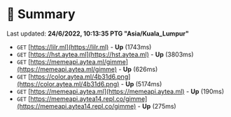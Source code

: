 # 📖 Summary
Last updated: **24/6/2022, 10:13:35 PTG "Asia/Kuala_Lumpur"**

- `GET` [https://lilr.ml](https://lilr.ml) - **Up** (1743ms)
- `GET` [https://hst.aytea.ml](https://hst.aytea.ml) - **Up** (3803ms)
- `GET` [https://memeapi.aytea.ml/gimme](https://memeapi.aytea.ml/gimme) - **Up** (626ms)
- `GET` [https://color.aytea.ml/4b31d6.png](https://color.aytea.ml/4b31d6.png) - **Up** (5174ms)
- `GET` [https://memeapi.aytea.ml](https://memeapi.aytea.ml) - **Up** (190ms)
- `GET` [https://memeapi.aytea14.repl.co/gimme](https://memeapi.aytea14.repl.co/gimme) - **Up** (275ms)
